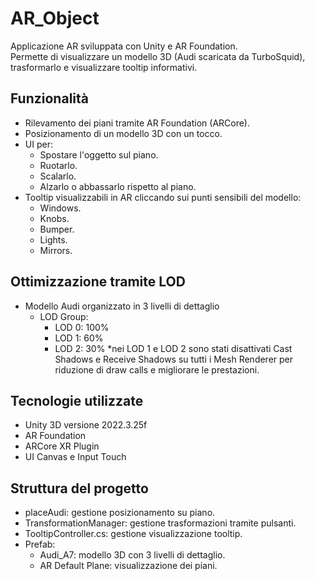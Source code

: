 # AR_Object

Applicazione AR sviluppata con Unity e AR Foundation.  
Permette di visualizzare un modello 3D (Audi scaricata da TurboSquid), trasformarlo e visualizzare tooltip informativi.

## Funzionalità
- Rilevamento dei piani tramite AR Foundation (ARCore).
- Posizionamento di un modello 3D con un tocco.
- UI per:
  - Spostare l'oggetto sul piano.
  - Ruotarlo.
  - Scalarlo.
  - Alzarlo o abbassarlo rispetto al piano.
- Tooltip visualizzabili in AR cliccando sui punti sensibili del modello:
  - Windows.
  - Knobs.
  - Bumper.
  - Lights.
  - Mirrors. 
## Ottimizzazione tramite LOD 
- Modello Audi organizzato in 3 livelli di dettaglio
  - LOD Group:
    - LOD 0: 100%
    - LOD 1: 60%
    - LOD 2: 30%
*nei LOD 1 e LOD 2 sono stati disattivati Cast Shadows e Receive Shadows su tutti i Mesh Renderer per riduzione di draw calls e migliorare le prestazioni.
       
## Tecnologie utilizzate
- Unity 3D versione 2022.3.25f
- AR Foundation
- ARCore XR Plugin
- UI Canvas e Input Touch

## Struttura del progetto
- placeAudi: gestione posizionamento su piano.
- TransformationManager: gestione trasformazioni tramite pulsanti.
- TooltipController.cs: gestione visualizzazione tooltip.
- Prefab:
  - Audi_A7: modello 3D con 3 livelli di dettaglio.
  - AR Default Plane: visualizzazione dei piani.

